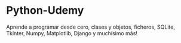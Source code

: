 # Python-Udemy
 Aprende a programar desde cero, clases y objetos, ficheros, SQLite, Tkinter, Numpy, Matplotlib, Django y muchísimo más!
